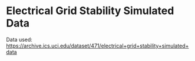 # Electrical Grid Stability Simulated Data

Data used: https://archive.ics.uci.edu/dataset/471/electrical+grid+stability+simulated+data
